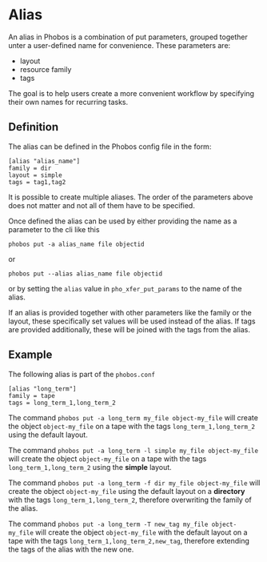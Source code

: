 # Alias

An alias in Phobos is a combination of put parameters, grouped together unter a 
user-defined name for convenience. 
These parameters are:
* layout
* resource family
* tags

The goal is to help users create a more convenient workflow by specifying their 
own names for recurring tasks.

## Definition 

The alias can be defined in the Phobos config file in the form:

```
[alias "alias_name"]
family = dir
layout = simple
tags = tag1,tag2
```

It is possible to create multiple aliases.
The order of the parameters above does not matter and not all of them have to be
specified.

Once defined the alias can be used by either providing the name as a parameter
to the cli like this

```
phobos put -a alias_name file objectid
```
or 
```
phobos put --alias alias_name file objectid
```

or by setting the `alias` value in `pho_xfer_put_params` to the name of the 
alias.

If an alias is provided together with other parameters like the family or the 
layout, these specifically set values will be used instead of the alias.
If tags are provided additionally, these will be joined with the tags from the 
alias.

## Example

The following alias is part of the `phobos.conf`

```
[alias "long_term"]
family = tape
tags = long_term_1,long_term_2
```

The command `phobos put -a long_term my_file object-my_file` will create the 
object `object-my_file` on a tape with the tags `long_term_1,long_term_2` using
the default layout. 

The command `phobos put -a long_term -l simple my_file object-my_file` will 
create the object `object-my_file` on a tape with the tags `long_term_1,long_term_2` using the **simple** layout.

The command `phobos put -a long_term -f dir my_file object-my_file` will create 
the object `object-my_file` using the default layout on a **directory** with the
tags `long_term_1,long_term_2`, therefore overwriting the family of the alias. 

The command `phobos put -a long_term -T new_tag my_file object-my_file` will 
create the object `object-my_file` with the default layout on a tape with the 
tags `long_term_1,long_term_2,new_tag`, therefore extending the tags of the 
alias with the new one.
